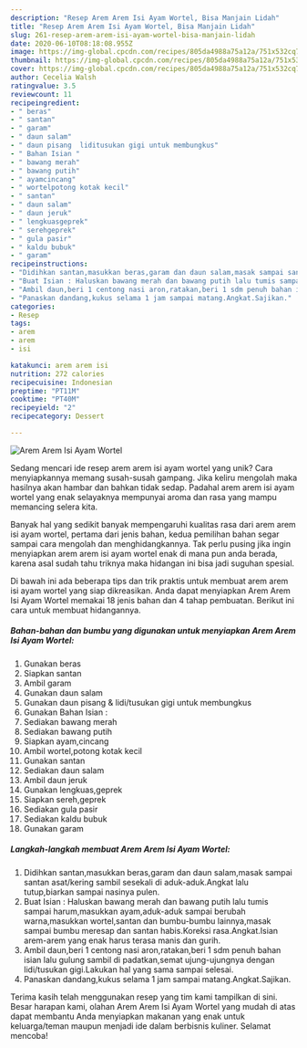 ```yaml
---
description: "Resep Arem Arem Isi Ayam Wortel, Bisa Manjain Lidah"
title: "Resep Arem Arem Isi Ayam Wortel, Bisa Manjain Lidah"
slug: 261-resep-arem-arem-isi-ayam-wortel-bisa-manjain-lidah
date: 2020-06-10T08:18:08.955Z
image: https://img-global.cpcdn.com/recipes/805da4988a75a12a/751x532cq70/arem-arem-isi-ayam-wortel-foto-resep-utama.jpg
thumbnail: https://img-global.cpcdn.com/recipes/805da4988a75a12a/751x532cq70/arem-arem-isi-ayam-wortel-foto-resep-utama.jpg
cover: https://img-global.cpcdn.com/recipes/805da4988a75a12a/751x532cq70/arem-arem-isi-ayam-wortel-foto-resep-utama.jpg
author: Cecelia Walsh
ratingvalue: 3.5
reviewcount: 11
recipeingredient:
- " beras"
- " santan"
- " garam"
- " daun salam"
- " daun pisang  liditusukan gigi untuk membungkus"
- " Bahan Isian "
- " bawang merah"
- " bawang putih"
- " ayamcincang"
- " wortelpotong kotak kecil"
- " santan"
- " daun salam"
- " daun jeruk"
- " lengkuasgeprek"
- " serehgeprek"
- " gula pasir"
- " kaldu bubuk"
- " garam"
recipeinstructions:
- "Didihkan santan,masukkan beras,garam dan daun salam,masak sampai santan asat/kering sambil sesekali di aduk-aduk.Angkat lalu tutup,biarkan sampai nasinya pulen."
- "Buat Isian : Haluskan bawang merah dan bawang putih lalu tumis sampai harum,masukkan ayam,aduk-aduk sampai berubah warna,masukkan wortel,santan dan bumbu-bumbu lainnya,masak sampai bumbu meresap dan santan habis.Koreksi rasa.Angkat.Isian arem-arem yang enak harus terasa manis dan gurih."
- "Ambil daun,beri 1 centong nasi aron,ratakan,beri 1 sdm penuh bahan isian lalu gulung sambil di padatkan,semat ujung-ujungnya dengan lidi/tusukan gigi.Lakukan hal yang sama sampai selesai."
- "Panaskan dandang,kukus selama 1 jam sampai matang.Angkat.Sajikan."
categories:
- Resep
tags:
- arem
- arem
- isi

katakunci: arem arem isi 
nutrition: 272 calories
recipecuisine: Indonesian
preptime: "PT11M"
cooktime: "PT40M"
recipeyield: "2"
recipecategory: Dessert

---
```



![Arem Arem Isi Ayam Wortel](https://img-global.cpcdn.com/recipes/805da4988a75a12a/751x532cq70/arem-arem-isi-ayam-wortel-foto-resep-utama.jpg)

Sedang mencari ide resep arem arem isi ayam wortel yang unik? Cara menyiapkannya memang susah-susah gampang. Jika keliru mengolah maka hasilnya akan hambar dan bahkan tidak sedap. Padahal arem arem isi ayam wortel yang enak selayaknya mempunyai aroma dan rasa yang mampu memancing selera kita.



Banyak hal yang sedikit banyak mempengaruhi kualitas rasa dari arem arem isi ayam wortel, pertama dari jenis bahan, kedua pemilihan bahan segar sampai cara mengolah dan menghidangkannya. Tak perlu pusing jika ingin menyiapkan arem arem isi ayam wortel enak di mana pun anda berada, karena asal sudah tahu triknya maka hidangan ini bisa jadi suguhan spesial.


Di bawah ini ada beberapa tips dan trik praktis untuk membuat arem arem isi ayam wortel yang siap dikreasikan. Anda dapat menyiapkan Arem Arem Isi Ayam Wortel memakai 18 jenis bahan dan 4 tahap pembuatan. Berikut ini cara untuk membuat hidangannya.

<!--inarticleads1-->

##### Bahan-bahan dan bumbu yang digunakan untuk menyiapkan Arem Arem Isi Ayam Wortel:

1. Gunakan  beras
1. Siapkan  santan
1. Ambil  garam
1. Gunakan  daun salam
1. Gunakan  daun pisang &amp; lidi/tusukan gigi untuk membungkus
1. Gunakan  Bahan Isian :
1. Sediakan  bawang merah
1. Sediakan  bawang putih
1. Siapkan  ayam,cincang
1. Ambil  wortel,potong kotak kecil
1. Gunakan  santan
1. Sediakan  daun salam
1. Ambil  daun jeruk
1. Gunakan  lengkuas,geprek
1. Siapkan  sereh,geprek
1. Sediakan  gula pasir
1. Sediakan  kaldu bubuk
1. Gunakan  garam




<!--inarticleads2-->

##### Langkah-langkah membuat Arem Arem Isi Ayam Wortel:

1. Didihkan santan,masukkan beras,garam dan daun salam,masak sampai santan asat/kering sambil sesekali di aduk-aduk.Angkat lalu tutup,biarkan sampai nasinya pulen.
1. Buat Isian : Haluskan bawang merah dan bawang putih lalu tumis sampai harum,masukkan ayam,aduk-aduk sampai berubah warna,masukkan wortel,santan dan bumbu-bumbu lainnya,masak sampai bumbu meresap dan santan habis.Koreksi rasa.Angkat.Isian arem-arem yang enak harus terasa manis dan gurih.
1. Ambil daun,beri 1 centong nasi aron,ratakan,beri 1 sdm penuh bahan isian lalu gulung sambil di padatkan,semat ujung-ujungnya dengan lidi/tusukan gigi.Lakukan hal yang sama sampai selesai.
1. Panaskan dandang,kukus selama 1 jam sampai matang.Angkat.Sajikan.




Terima kasih telah menggunakan resep yang tim kami tampilkan di sini. Besar harapan kami, olahan Arem Arem Isi Ayam Wortel yang mudah di atas dapat membantu Anda menyiapkan makanan yang enak untuk keluarga/teman maupun menjadi ide dalam berbisnis kuliner. Selamat mencoba!
